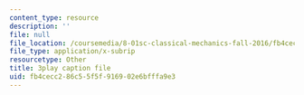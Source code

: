 ```yaml
---
content_type: resource
description: ''
file: null
file_location: /coursemedia/8-01sc-classical-mechanics-fall-2016/fb4cecc286c55f5f916902e6bfffa9e3_Xsg27_uGVZA.vtt
file_type: application/x-subrip
resourcetype: Other
title: 3play caption file
uid: fb4cecc2-86c5-5f5f-9169-02e6bfffa9e3
---
```

